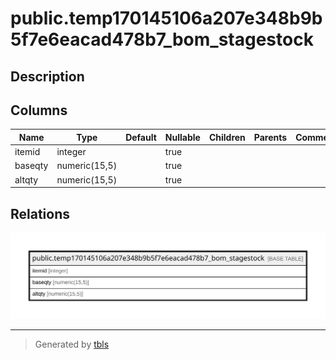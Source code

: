 # public.temp170145106a207e348b9b5f7e6eacad478b7_bom_stagestock

## Description

## Columns

| Name | Type | Default | Nullable | Children | Parents | Comment |
| ---- | ---- | ------- | -------- | -------- | ------- | ------- |
| itemid | integer |  | true |  |  |  |
| baseqty | numeric(15,5) |  | true |  |  |  |
| altqty | numeric(15,5) |  | true |  |  |  |

## Relations

![er](public.temp170145106a207e348b9b5f7e6eacad478b7_bom_stagestock.svg)

---

> Generated by [tbls](https://github.com/k1LoW/tbls)
